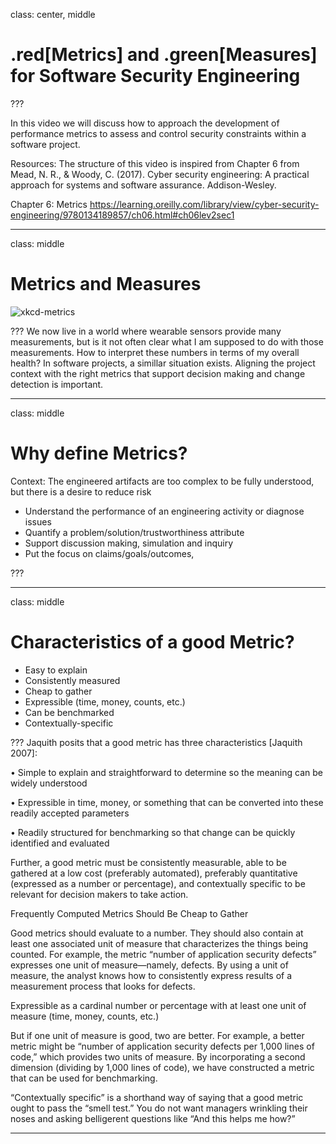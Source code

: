 class: center, middle
# .red[Metrics] and .green[Measures] for Software Security Engineering

???

In this video we will discuss how to approach the development of performance metrics to assess and control security constraints within a software project. 

Resources:
The structure of this video is inspired from Chapter 6 from Mead, N. R., & Woody, C. (2017). Cyber security engineering: A practical approach for systems and software assurance. Addison-Wesley.

Chapter 6: Metrics https://learning.oreilly.com/library/view/cyber-security-engineering/9780134189857/ch06.html#ch06lev2sec1

---
class: middle
# Metrics and Measures

![xkcd-metrics](https://imgs.xkcd.com/comics/health_stats_2x.png)

???
We now live in a world where wearable sensors provide many measurements, but is it not often clear what I am supposed to do with those measurements. How to interpret these numbers in terms of my overall health? In software projects, a simillar situation exists. Aligning the project context with the right metrics that support decision making and change detection is important.

---
class: middle
# Why define Metrics?
Context: The engineered artifacts are too complex to be fully understood, but there is a desire to reduce risk
- Understand the performance of an engineering activity or diagnose issues
- Quantify a problem/solution/trustworthiness attribute
- Support discussion making, simulation and inquiry
- Put the focus on claims/goals/outcomes, 

???


---
class: middle
# Characteristics of a good Metric?
- Easy to explain 
- Consistently measured
- Cheap to gather
- Expressible (time, money, counts, etc.)
- Can be benchmarked
- Contextually-specific


???
Jaquith posits that a good metric has three characteristics [Jaquith 2007]:

• Simple to explain and straightforward to determine so the meaning can be widely understood

• Expressible in time, money, or something that can be converted into these readily accepted parameters

• Readily structured for benchmarking so that change can be quickly identified and evaluated

Further, a good metric must be consistently measurable, able to be gathered at a low cost (preferably automated), preferably quantitative (expressed as a number or percentage), and contextually specific to be relevant for decision makers to take action.

Frequently Computed Metrics Should Be Cheap to Gather

Good metrics should evaluate to a number. They should also contain at least one associated unit of measure that characterizes the things being counted. For example, the metric “number of application security defects” expresses one unit of measure—namely, defects. By using a unit of measure, the analyst knows how to consistently express results of a measurement process that looks for defects.

Expressible as a cardinal number or percentage with at least one unit of measure (time, money, counts, etc.)

But if one unit of measure is good, two are better. For example, a better metric might be “number of application security defects per 1,000 lines of code,” which provides two units of measure. By incorporating a second dimension (dividing by 1,000 lines of code), we have constructed a metric that can be used for benchmarking.

“Contextually specific” is a shorthand way of saying that a good metric ought to pass the “smell test.” You do not want managers wrinkling their noses and asking belligerent questions like “And this helps me how?”

---


